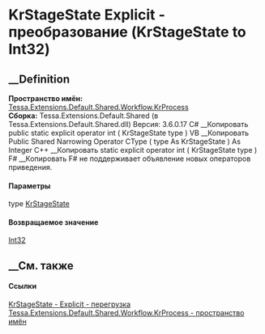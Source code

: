 # KrStageState Explicit \- преобразование (KrStageState to Int32)
##  __Definition
 **Пространство имён:**
[Tessa.Extensions.Default.Shared.Workflow.KrProcess](N_Tessa_Extensions_Default_Shared_Workflow_KrProcess.htm)  
 **Сборка:** Tessa.Extensions.Default.Shared (в
Tessa.Extensions.Default.Shared.dll) Версия: 3.6.0.17
C# __Копировать
     public static explicit operator int (
    	KrStageState type
    )
VB __Копировать
     Public Shared Narrowing Operator CType ( 
    	type As KrStageState
    ) As Integer
C++ __Копировать
     static explicit operator int (
    	KrStageState type
    )
F# __Копировать
    F# не поддерживает объявление новых операторов приведения.
#### Параметры
type
[KrStageState](T_Tessa_Extensions_Default_Shared_Workflow_KrProcess_KrStageState.htm)
#### Возвращаемое значение
[Int32](https://learn.microsoft.com/dotnet/api/system.int32)
##  __См. также
#### Ссылки
[KrStageState -
](T_Tessa_Extensions_Default_Shared_Workflow_KrProcess_KrStageState.htm)
[Explicit \-
перегрузка](Overload_Tessa_Extensions_Default_Shared_Workflow_KrProcess_KrStageState_op_Explicit.htm)
[Tessa.Extensions.Default.Shared.Workflow.KrProcess - пространство
имён](N_Tessa_Extensions_Default_Shared_Workflow_KrProcess.htm)
